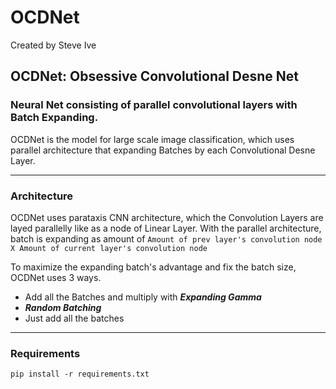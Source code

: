 # OCDNet

Created by Steve Ive

## OCDNet: Obsessive Convolutional Desne Net
### Neural Net consisting of parallel convolutional layers with Batch Expanding.

OCDNet is the model for large scale image classification, which uses parallel architecture that expanding Batches by each Convolutional Desne Layer.

---
### Architecture

OCDNet uses parataxis CNN architecture, which the Convolution Layers are layed parallelly like as a node of Linear Layer. With the parallel architecture, batch is expanding as amount of ```Amount of prev layer's convolution node X Amount of current layer's convolution node```

To maximize the expanding batch's advantage and fix the batch size, OCDNet uses 3 ways.

- Add all the Batches and multiply with ***Expanding Gamma***
- ***Random Batching***
- Just add all the batches

---

### Requirements

```pip install -r requirements.txt```
